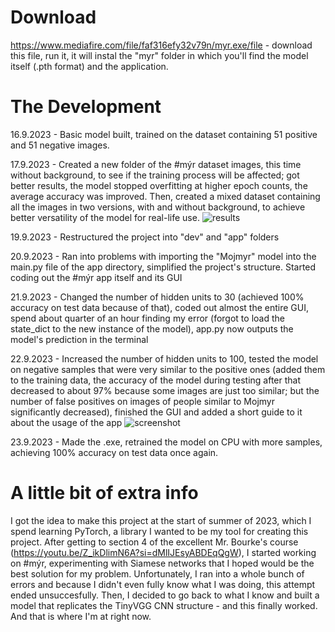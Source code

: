# Download
https://www.mediafire.com/file/faf316efy32v79n/myr.exe/file - download this file, run it, it will instal the "myr" folder in which you'll find the model itself (.pth format) and the application.

# The Development
16.9.2023 - Basic model built, trained on the dataset containing 51 positive and 51 negative images.

17.9.2023 - Created a new folder of the #mýr dataset images, this time without background, to see if the training process will be affected; got better results, the model stopped overfitting at higher epoch counts, the average accuracy was improved. Then, created a mixed dataset containing all the images in two versions, with and without background, to achieve better versatility of the model for real-life use.
![results](https://github.com/PopeCorn/myr/assets/117516270/63141241-2063-4a30-92dd-edf73ee4629e)

19.9.2023 - Restructured the project into "dev" and "app" folders

20.9.2023 - Ran into problems with importing the "Mojmyr" model into the main.py file of the app directory, simplified the project's structure. Started coding out the #mýr app itself and its GUI 

21.9.2023 - Changed the number of hidden units to 30 (achieved 100% accuracy on test data because of that), coded out almost the entire GUI, spend about quarter of an hour finding my error (forgot to load the state_dict to the new instance of the model), app.py now outputs the model's prediction in the terminal

22.9.2023 - Increased the number of hidden units to 100, tested the model on negative samples that were very similar to the positive ones (added them to the training data, the accuracy of the model during testing after that decreased to about 97% because some images are just too similar; but the number of false positives on images of people similar to Mojmyr significantly decreased), finished the GUI and added a short guide to it about the usage of the app
![screenshot](https://github.com/PopeCorn/myr/assets/117516270/0595e06d-e0b4-41d3-a863-3c0f825a4eda)

23.9.2023 - Made the .exe, retrained the model on CPU with more samples, achieving 100% accuracy on test data once again.

# A little bit of extra info
I got the idea to make this project at the start of summer of 2023, which I spend learning PyTorch, a library I wanted to be my tool for creating this project. After getting to section 4 of the excellent Mr. Bourke's course (https://youtu.be/Z_ikDlimN6A?si=dMlIJEsyABDEqQgW), I started working on #mýr, experimenting with Siamese networks that I hoped would be the best solution for my problem. Unfortunately, I ran into a whole bunch of errors and because I didn't even fully know what I was doing, this attempt ended unsuccesfully. Then, I decided to go back to what I know and built a model that replicates the TinyVGG CNN structure - and this finally worked. And that is where I'm at right now. 
